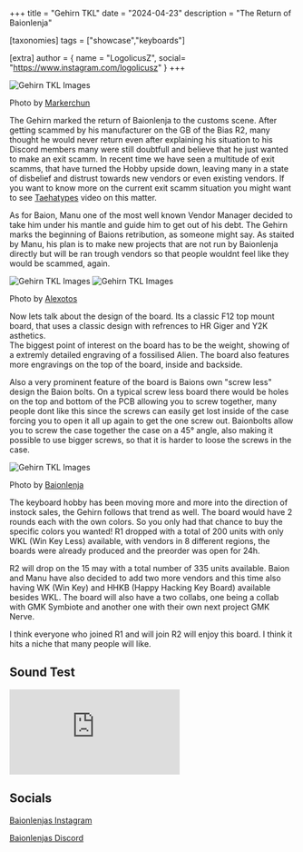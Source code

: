 +++
title = "Gehirn TKL"
date = "2024-04-23"
description = "The Return of Baionlenja"

[taxonomies]
tags = ["showcase","keyboards"]

[extra]
author = { name = "LogolicusZ", social= "https://www.instagram.com/logolicusz" }
+++

<img src="/imgs/Gehirn-article/Gehirn9.heic" alt="Gehirn TKL Images" title="Markerchun" class="TitleImage">
  
<p class="image-text">Photo by <a href="https://www.instagram.com/markerchun/">Markerchun</a></p>
  
The Gehirn marked the return of Baionlenja to the customs scene. After getting scammed by his manufacturer on the GB of the Bias R2, many thought he would never return even after explaining his situation to his Discord members many were still doubtfull and believe that he just wanted to make an exit scamm. In recent time we have seen a multitude of exit scamms, that have turned the Hobby upside down, leaving many in a state of disbelief and distrust towards new vendors or even existing vendors. If you want to know more on the current exit scamm situation you might want to see [Taehatypes](https://www.youtube.com/watch?v=2fdSJgInpsg) video on this matter.
  
As for Baion, Manu one of the most well known Vendor Manager decided to take him under his mantle and guide him to get out of his debt. The Gehirn marks the beginning of Baions retribution, as someone might say. As staited by Manu, his plan is to make new projects that are not run by Baionlenja directly but will be ran trough vendors so that people wouldnt feel like they would be scammed, again. 

<div class="duo">
<img src="/imgs/Gehirn-article/Gehirn1.jpeg" alt="Gehirn TKL Images" title="Alexotos" class="carImage"> 
<img src="/imgs/Gehirn-article/Gehirn2.jpeg" alt="Gehirn TKL Images" title="Alexotos" class="carImage">
</div>
<p class="image-text">Photo by <a href="https://www.instagram.com/alexotos/">Alexotos</a></p>
  
Now lets talk about the design of the board. Its a classic F12 top mount board, that uses a classic design with refrences to HR Giger and Y2K asthetics.  
The biggest point of interest on the board has to be the weight, showing of a extremly detailed engraving of a fossilised Alien. The board also features more engravings on the top of the board, inside and backside.
   
Also a very prominent feature of the board is Baions own "screw less" design the Baion bolts. On a typical screw less board there would be holes on the top and bottom of the PCB allowing you to screw together, many people dont like this since the screws can easily get lost inside of the case forcing you to open it all up again to get the one screw out. Baionbolts allow you to screw the case together the case on a 45° angle, also making it possible to use bigger screws, so that it is harder to loose the screws in the case.

<img src="/imgs/Gehirn-article/Gehirn12.webp" alt="Gehirn TKL Images" title="Baionlenja" class="TitleImage">
  
<p class="image-text">Photo by <a href="https://www.instagram.com/baionlenja">Baionlenja</a></p>
  
The keyboard hobby has been moving more and more into the direction of instock sales, the Gehirn follows that trend as well. The board would have 2 rounds each with the own colors. So you only had that chance to buy the specific colors you wanted! R1 dropped with a total of 200 units with only WKL (Win Key Less) available, with vendors in 8 different regions, the boards were already produced and the preorder was open for 24h.
  
R2 will drop on the 15 may with a total number of 335 units available. Baion and Manu have also decided to add two more vendors and this time also having WK (Win Key) and HHKB (Happy Hacking Key Board) available besides WKL. The board will also have a two collabs, one being a collab with GMK Symbiote and another one with their own next project GMK Nerve. 
  
I think everyone who joined R1 and will join R2 will enjoy this board. I think it hits a niche that many people will like. 

## Sound Test
  
<iframe src="https://www.youtube.com/embed/nNGA-pVOH6k?si=oSCSeXzpCojrvfHl" title="YouTube video player" frameborder="0" allow="accelerometer; autoplay; clipboard-write; encrypted-media; gyroscope; picture-in-picture; web-share" referrerpolicy="strict-origin-when-cross-origin" allowfullscreen></iframe>
  
## Socials

[Baionlenjas Instagram](https://www.instagram.com/baionlenja/)
  
[Baionlenjas Discord](https://discord.com/invite/baionlenja)
